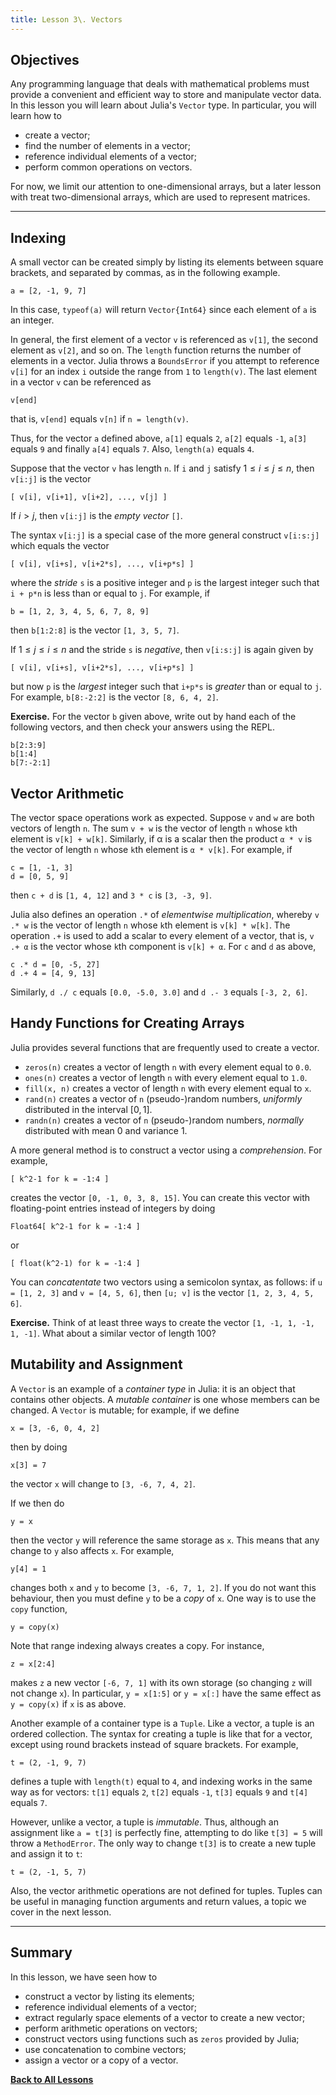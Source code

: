 ```yaml
---
title: Lesson 3\. Vectors
---
```


## Objectives

Any programming language that deals with mathematical problems must provide
a convenient and efficient way to store and manipulate vector data. In this
lesson you will learn about Julia's `Vector` type.  In particular, you will
learn how to

* create a vector;
* find the number of elements in a vector;
* reference individual elements of a vector;
* perform common operations on vectors.

For now, we limit our attention to one-dimensional arrays, but a later lesson
with treat two-dimensional arrays, which are used to represent matrices.

* * *

## Indexing 

A small vector can be created simply by listing its elements between square
brackets, and separated by commas, as in the following example.
```
a = [2, -1, 9, 7]
```
In this case, `typeof(a)` will return `Vector{Int64}` since each element of
`a` is an integer.  

In general, the first element of a vector `v` is referenced as `v[1]`, the
second element as `v[2]`, and so on.  The `length` function returns the 
number of elements in a vector.  Julia throws a `BoundsError` if you attempt 
to reference `v[i]` for an index `i` outside the range from `1` to `length(v)`.
The last element in a vector `v` can be referenced as
```
v[end]
```
that is, `v[end]` equals `v[n]` if `n = length(v)`.

Thus, for the vector `a` defined above, `a[1]` equals `2`, `a[2]` equals `-1`,
`a[3]` equals `9` and finally `a[4]` equals `7`.  Also, `length(a)` equals `4`.

Suppose that the vector `v` has length `n`.  If `i` and `j` satisfy
$1\le i\le j\le n$, then `v[i:j]` is the vector
```
[ v[i], v[i+1], v[i+2], ..., v[j] ]
```
If $i>j$, then `v[i:j]` is the *empty vector* `[]`.  

The syntax `v[i:j]` is a special case of the more general construct `v[i:s:j]` 
which equals the vector
```
[ v[i], v[i+s], v[i+2*s], ..., v[i+p*s] ]
```
where the *stride* `s` is a positive integer and `p` is the largest integer such 
that `i + p*n` is less than or equal to `j`.  For example, if
```
b = [1, 2, 3, 4, 5, 6, 7, 8, 9]
```
then `b[1:2:8]` is the vector `[1, 3, 5, 7]`.  

If $1\le j\le i\le n$ and the stride `s` is *negative*, then `v[i:s:j]` is again
given by
```
[ v[i], v[i+s], v[i+2*s], ..., v[i+p*s] ]
```
but now `p` is the *largest* integer such that `i+p*s` is *greater* than or
equal to `j`.  For example, `b[8:-2:2]` is the vector `[8, 6, 4, 2]`.


**Exercise.** For the vector `b` given above, write out by hand each of the 
following vectors, and then check your answers using the REPL.
```
b[2:3:9]
b[1:4]
b[7:-2:1]
```

## Vector Arithmetic

The vector space operations work as expected.  Suppose `v` and `w` are both
vectors of length `n`.  The sum `v + w` is the vector of length `n` whose `k`th
element is `v[k] + w[k]`.  Similarly, if α is a scalar then the product `α * v` 
is the vector of length `n` whose `k`th element is `α * v[k]`.   For example,
if
```
c = [1, -1, 3] 
d = [0, 5, 9]
```
then `c + d` is `[1, 4, 12]` and `3 * c`  is `[3, -3, 9]`.

Julia also defines an operation `.*` of *elementwise multiplication*, whereby
`v .* w` is the vector of length `n` whose `k`th element is `v[k] * w[k]`.
The operation `.+` is used to add a scalar to every element of a vector, that is,
`v .+ α` is the vector whose `k`th component is `v[k] + α`.
For `c` and `d` as above, 
```
c .* d = [0, -5, 27]
d .+ 4 = [4, 9, 13]
```
Similarly, `d ./ c` equals `[0.0, -5.0, 3.0]` and `d .- 3` equals `[-3, 2, 6]`.

## Handy Functions for Creating Arrays

Julia provides several functions that are frequently used to create a vector.

* `zeros(n)` creates a vector of length `n` with every element equal to `0.0`.
* `ones(n)` creates a vector of length `n` with every element equal to `1.0`.
* `fill(x, n)` creates a vector of length `n` with every element equal to `x`.
* `rand(n)` creates a vector of `n` (pseudo-)random numbers, *uniformly*
distributed in the interval $[0,1]$.
* `randn(n)` creates a vector of `n` (pseudo-)random numbers, *normally*
distributed with mean $0$ and variance $1$.

A more general method is to construct a vector using a *comprehension*.
For example,
```
[ k^2-1 for k = -1:4 ]
```
creates the vector `[0, -1, 0, 3, 8, 15]`.  You can create this vector with
floating-point entries instead of integers by doing
```
Float64[ k^2-1 for k = -1:4 ]
```
or
```
[ float(k^2-1) for k = -1:4 ]
```

You can *concatentate* two vectors using a semicolon syntax, as follows: if
`u = [1, 2, 3]` and `v = [4, 5, 6]`, then `[u; v]` is the vector
`[1, 2, 3, 4, 5, 6]`.

**Exercise.** Think of at least three ways to create the vector 
`[1, -1, 1, -1, 1, -1]`.  What about a similar vector of length 100?

## Mutability and Assignment

A `Vector` is an example of a *container type* in Julia: it is an object
that contains other objects.  A *mutable container* is one whose members
can be changed.  A `Vector` is mutable; for example, if we define
```
x = [3, -6, 0, 4, 2]
```
then by doing
```
x[3] = 7
```
the vector `x` will change to `[3, -6, 7, 4, 2]`.  

If we then do
```
y = x
```
then the vector `y` will reference the same storage as `x`.  This means
that any change to `y` also affects `x`.  For example, 
```
y[4] = 1
```
changes both `x` and `y` to become `[3, -6, 7, 1, 2]`.  If you do not 
want this behaviour, then you must define `y` to be a *copy* of `x`.  One
way is to use the `copy` function,
```
y = copy(x)
```
Note that range indexing always creates a copy.  For instance,
```
z = x[2:4]
```
makes `z` a new vector `[-6, 7, 1]` with its own storage (so changing `z`
will not change `x`).  In particular, `y = x[1:5]` or `y = x[:]` have
the same effect as `y = copy(x)` if `x` is as above.

Another example of a container type is a `Tuple`.  Like a vector, a tuple is
an ordered collection.  The syntax for creating a tuple is like that for a
vector, except using round brackets instead of square brackets.  For example,
```
t = (2, -1, 9, 7)
```
defines a tuple with `length(t)` equal to `4`, and indexing works in the same
way as for vectors: `t[1]` equals `2`, `t[2]` equals `-1`, `t[3]` equals `9`
and `t[4]` equals `7`.  

However, unlike a vector, a tuple is *immutable*.  Thus, although an
assignment like `a = t[3]` is perfectly fine, attempting to do 
like `t[3] = 5` will throw a `MethodError`.  The only way to change `t[3]` 
is to create a new tuple and assign it to `t`:
```
t = (2, -1, 5, 7)
```
Also, the vector arithmetic operations are not defined for tuples.  Tuples
can be useful in managing function arguments and return values, a topic we
cover in the next lesson.

* * *

## Summary

In this lesson, we have seen how to

* construct a vector by listing its elements;
* reference individual elements of a vector;
* extract regularly space elements of a vector to create a new vector;
* perform arithmetic operations on vectors;
* construct vectors using functions such as `zeros` provided by Julia;
* use concatenation to combine vectors;
* assign a vector or a copy of a vector.

[**Back to All Lessons**](../index.html)

